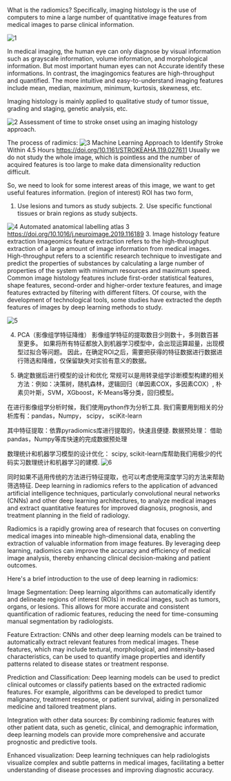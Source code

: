 What is the radiomics?
Specifically, imaging histology is the use of computers to mine a large number of quantitative image features from medical images to parse clinical information.

![1](https://user-images.githubusercontent.com/103999272/232373012-de8e1878-6626-4720-a8a6-817a3b0e6873.png)

In medical imaging, the human eye can only diagnose by visual information such as grayscale information, volume information, and morphological information.
But most important human eyes can not Accurate identify these informations. 
In contrast, the imagingomics features are high-throughput and quantified.
The more intuitive and easy-to-understand imaging features include mean, median, maximum, minimum, kurtosis, skewness, etc.

Imaging histology is mainly applied to qualitative study of tumor tissue, grading and staging, genetic analysis, etc.

![2](https://user-images.githubusercontent.com/103999272/232375316-aa9b0e13-e60f-49e7-bbce-97afa84ae1c7.png)
Assessment of time to stroke onset using an imaging histology approach.

The process of radimics:
![3](https://user-images.githubusercontent.com/103999272/232375526-e6796fe3-b17a-430d-9840-dbd5b3abc851.png)
Machine Learning Approach to Identify Stroke Within 4.5 Hours
https://doi.org/10.1161/STROKEAHA.119.027611
Usually we do not study the whole image, which is pointless and the number of acquired features is too large to make data dimensionality reduction difficult.

So, we need to look for some interest areas of this image, we want to get  useful features information. (region of interest) ROI has two form, 
1. Use lesions and tumors as study subjects. 2. Use specific functional tissues or brain regions as study subjects.  

![4](https://user-images.githubusercontent.com/103999272/232376598-89c10d0e-90ef-42e0-9925-be8f30d2733e.png)
Automated anatomical labelling atlas 3
https://doi.org/10.1016/j.neuroimage.2019.116189 
3. Image histology feature extraction
Imageomics feature extraction refers to the high-throughput extraction of a large amount of image information from medical images. 
High-throughput refers to a scientific research technique to investigate and predict the properties of substances by calculating 
a large number of properties of the system with minimum resources and maximum speed. Common image histology features include first-order statistical features,
shape features, second-order and higher-order texture features, and image features extracted by filtering with different filters. Of course, 
with the development of technological tools, some studies have extracted the depth features of images by deep learning methods to study.

![5](https://user-images.githubusercontent.com/103999272/232377374-bfb9113b-b499-4cc0-8d16-20886b613979.png)

4. PCA（影像组学特征降维）
影像组学特征的提取数目少则数十，多则数百甚至更多。 如果将所有特征都放入到机器学习模型中，会出现运算超量，出现模型过拟合等问题。
因此，在确定ROI之后，需要把获得的特征数据进行数据进行筛选和降维，仅保留缺失对实验有意义的数据。

5. 确定数据后进行模型的设计和优化
常规可以是用转录组学诊断模型构建的相关方法：例如：决策树，随机森林，逻辑回归（单因素COX，多因素COX）, 朴素贝叶斯，SVM，XGboost，K-Means等分类，回归模型。


在进行影像组学分析时候，我们使用python作为分析工具.
我们需要用到相关的分析库有：pandas，Numpy， scipy， sciKit-learn

其中特征提取：依靠pyradiomics库进行提取的，快速且便捷.
数据预处理：
借助pandas，Numpy等库快速的完成数据预处理

数理统计和机器学习模型的设计优化：
scipy, scikit-learn库帮助我们用极少的代码实习数理统计和机器学习的建模.
![6](https://user-images.githubusercontent.com/103999272/233128526-a872b462-7e07-46e6-b71d-cdf60a82dff3.png)


同时如果不适用传统的方法进行特征提取，也可以考虑使用深度学习的方法来帮助筛选特征.
Deep learning in radiomics refers to the application of advanced artificial intelligence techniques, particularly convolutional neural networks (CNNs) and other deep learning architectures, to analyze medical images and extract quantitative features for improved diagnosis, prognosis, and treatment planning in the field of radiology.

Radiomics is a rapidly growing area of research that focuses on converting medical images into mineable high-dimensional data, enabling the extraction of valuable information from image features. By leveraging deep learning, radiomics can improve the accuracy and efficiency of medical image analysis, thereby enhancing clinical decision-making and patient outcomes.

Here's a brief introduction to the use of deep learning in radiomics:

Image Segmentation: Deep learning algorithms can automatically identify and delineate regions of interest (ROIs) in medical images, such as tumors, organs, or lesions. This allows for more accurate and consistent quantification of radiomic features, reducing the need for time-consuming manual segmentation by radiologists.

Feature Extraction: CNNs and other deep learning models can be trained to automatically extract relevant features from medical images. These features, which may include textural, morphological, and intensity-based characteristics, can be used to quantify image properties and identify patterns related to disease states or treatment response.

Prediction and Classification: Deep learning models can be used to predict clinical outcomes or classify patients based on the extracted radiomic features. For example, algorithms can be developed to predict tumor malignancy, treatment response, or patient survival, aiding in personalized medicine and tailored treatment plans.

Integration with other data sources: By combining radiomic features with other patient data, such as genetic, clinical, and demographic information, deep learning models can provide more comprehensive and accurate prognostic and predictive tools.

Enhanced visualization: Deep learning techniques can help radiologists visualize complex and subtle patterns in medical images, facilitating a better understanding of disease processes and improving diagnostic accuracy.
